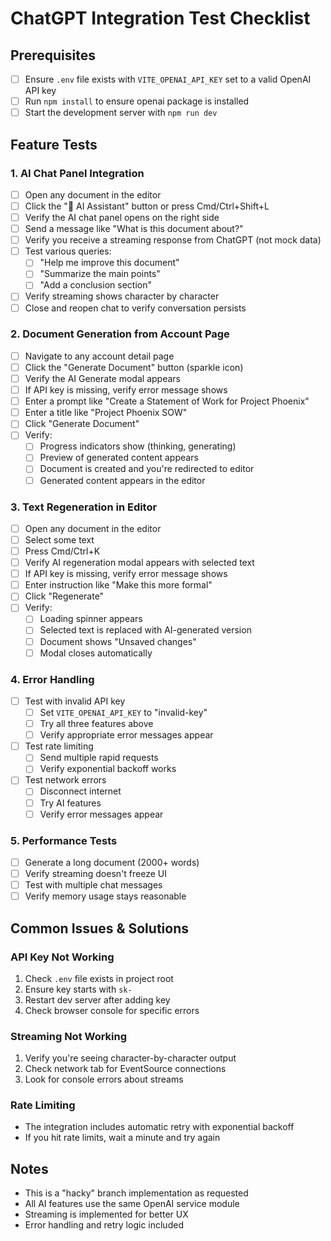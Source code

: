 # ChatGPT Integration Test Checklist

## Prerequisites
- [ ] Ensure `.env` file exists with `VITE_OPENAI_API_KEY` set to a valid OpenAI API key
- [ ] Run `npm install` to ensure openai package is installed
- [ ] Start the development server with `npm run dev`

## Feature Tests

### 1. AI Chat Panel Integration
- [ ] Open any document in the editor
- [ ] Click the "🤖 AI Assistant" button or press Cmd/Ctrl+Shift+L
- [ ] Verify the AI chat panel opens on the right side
- [ ] Send a message like "What is this document about?"
- [ ] Verify you receive a streaming response from ChatGPT (not mock data)
- [ ] Test various queries:
  - [ ] "Help me improve this document"
  - [ ] "Summarize the main points"
  - [ ] "Add a conclusion section"
- [ ] Verify streaming shows character by character
- [ ] Close and reopen chat to verify conversation persists

### 2. Document Generation from Account Page
- [ ] Navigate to any account detail page
- [ ] Click the "Generate Document" button (sparkle icon)
- [ ] Verify the AI Generate modal appears
- [ ] If API key is missing, verify error message shows
- [ ] Enter a prompt like "Create a Statement of Work for Project Phoenix"
- [ ] Enter a title like "Project Phoenix SOW"
- [ ] Click "Generate Document"
- [ ] Verify:
  - [ ] Progress indicators show (thinking, generating)
  - [ ] Preview of generated content appears
  - [ ] Document is created and you're redirected to editor
  - [ ] Generated content appears in the editor

### 3. Text Regeneration in Editor
- [ ] Open any document in the editor
- [ ] Select some text
- [ ] Press Cmd/Ctrl+K
- [ ] Verify AI regeneration modal appears with selected text
- [ ] If API key is missing, verify error message shows
- [ ] Enter instruction like "Make this more formal"
- [ ] Click "Regenerate"
- [ ] Verify:
  - [ ] Loading spinner appears
  - [ ] Selected text is replaced with AI-generated version
  - [ ] Document shows "Unsaved changes"
  - [ ] Modal closes automatically

### 4. Error Handling
- [ ] Test with invalid API key
  - [ ] Set `VITE_OPENAI_API_KEY` to "invalid-key"
  - [ ] Try all three features above
  - [ ] Verify appropriate error messages appear
- [ ] Test rate limiting
  - [ ] Send multiple rapid requests
  - [ ] Verify exponential backoff works
- [ ] Test network errors
  - [ ] Disconnect internet
  - [ ] Try AI features
  - [ ] Verify error messages appear

### 5. Performance Tests
- [ ] Generate a long document (2000+ words)
- [ ] Verify streaming doesn't freeze UI
- [ ] Test with multiple chat messages
- [ ] Verify memory usage stays reasonable

## Common Issues & Solutions

### API Key Not Working
1. Check `.env` file exists in project root
2. Ensure key starts with `sk-`
3. Restart dev server after adding key
4. Check browser console for specific errors

### Streaming Not Working
1. Verify you're seeing character-by-character output
2. Check network tab for EventSource connections
3. Look for console errors about streams

### Rate Limiting
- The integration includes automatic retry with exponential backoff
- If you hit rate limits, wait a minute and try again

## Notes
- This is a "hacky" branch implementation as requested
- All AI features use the same OpenAI service module
- Streaming is implemented for better UX
- Error handling and retry logic included 